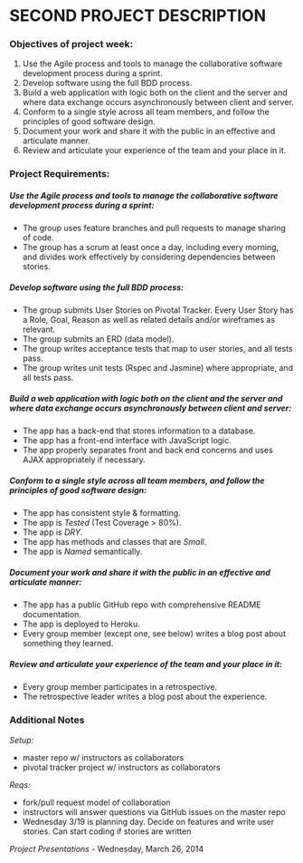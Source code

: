 # SECOND PROJECT DESCRIPTION

### Objectives of project week:

1. Use the Agile process and tools to manage the collaborative software development process during a sprint.
2. Develop software using the full BDD process.
3. Build a web application with logic both on the client and the server and where data exchange occurs asynchronously between client and server.
4. Conform to a single style across all team members, and follow the principles of good software design.
5. Document your work and share it with the public in an effective and articulate manner.
6. Review and articulate your experience of the team and your place in it.

### Project Requirements:

##### Use the Agile process and tools to manage the collaborative software development process during a sprint:

* The group uses feature branches and pull requests to manage sharing of code.
* The group has a scrum at least once a day, including every morning, and divides work effectively by considering dependencies between stories.

##### Develop software using the full BDD process:

* The group submits User Stories on Pivotal Tracker. Every User Story has a Role, Goal, Reason as well as related details and/or wireframes as relevant.
* The group submits an ERD (data model).
* The group writes acceptance tests that map to user stories, and all tests pass.
* The group writes unit tests (Rspec and Jasmine) where appropriate, and all tests pass.

##### Build a web application with logic both on the client and the server and where data exchange occurs asynchronously between client and server:

* The app has a back-end that stores information to a database.
* The app has a front-end interface with JavaScript logic.
* The app properly separates front and back end concerns and uses AJAX appropriately if necessary.

##### Conform to a single style across all team members, and follow the principles of good software design:

* The app has consistent style & formatting.
* The app is *Tested* (Test Coverage > 80%).
* The app is *DRY*.
* The app has methods and classes that are *Small*.
* The app is *Named* semantically.

##### Document your work and share it with the public in an effective and articulate manner:

* The app has a public GitHub repo with comprehensive README documentation.
* The app is deployed to Heroku.
* Every group member (except one, see below) writes a blog post about something they learned.

##### Review and articulate your experience of the team and your place in it:

* Every group member participates in a retrospective.
* The retrospective leader writes a blog post about the experience.

### Additional Notes

*Setup:*
* master repo w/ instructors as collaborators
* pivotal tracker project w/ instructors as collaborators

*Reqs:*
* fork/pull request model of collaboration
* instructors will answer questions via GitHub issues on the master repo
* Wednesday 3/19 is planning day. Decide on features and write user stories. Can start coding if stories are written

*Project Presentations* - Wednesday, March 26, 2014